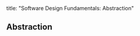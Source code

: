 <frontmatter>
title: "Software Design Fundamentals: Abstraction"
</frontmatter>

<link rel="stylesheet" href="{{baseUrl}}/css/textbook.css">

<div class="website-content" id="all">

<div id="title">

## Abstraction
</div>
<div id="main">

<include src="what/embed.md" boilerplate  />

</div>

</div>
